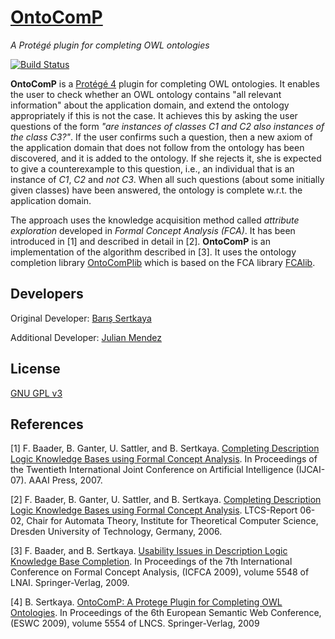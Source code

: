 # [OntoComP](https://julianmendez.github.io/ontocomp/)

*A Protégé plugin for completing OWL ontologies*

[![Build Status](https://travis-ci.org/julianmendez/ontocomp.png?branch=master)](https://travis-ci.org/julianmendez/ontocomp)


**OntoComP** is a [Protégé 4](https://protege.stanford.edu/) plugin for completing OWL ontologies. It enables the user to check whether an OWL ontology contains "all relevant information" about the application domain, and extend the ontology appropriately if this is not the case. It achieves this by asking the user questions of the form *"are instances of classes C1 and C2 also instances of the class C3?"*. If the user confirms such a question, then a new axiom of the application domain that does not follow from the ontology has been discovered, and it is added to the ontology. If she rejects it, she is expected to give a counterexample to this question, i.e., an individual that is an instance of *C1*, *C2* and *not C3*. When all such questions (about some initially given classes) have been answered, the ontology is complete w.r.t. the application domain.

The approach uses the knowledge acquisition method called *attribute exploration* developed in *Formal Concept Analysis (FCA)*. It has been introduced in [1] and described in detail in [2]. **OntoComP** is an implementation of the algorithm described in [3]. It uses the ontology completion library [OntoComPlib](https://github.com/julianmendez/ontocomplib/) which is based on the FCA library [FCAlib](https://github.com/julianmendez/fcalib/).


## Developers

Original Developer: [Barış Sertkaya](https://sites.google.com/site/sertkayabaris/)

Additional Developer: [Julian Mendez](https://julianmendez.github.io)


## License

[GNU GPL v3](http://www.gnu.org/licenses/gpl-3.0.txt)


## References

[1] F. Baader, B. Ganter, U. Sattler, and B. Sertkaya. [Completing Description Logic Knowledge Bases using Formal Concept Analysis](https://lat.inf.tu-dresden.de/research/papers/2007/BGSS-IJCAI07.pdf). In Proceedings of the Twentieth International Joint Conference on Artificial Intelligence (IJCAI-07). AAAI Press, 2007.

[2] F. Baader, B. Ganter, U. Sattler, and B. Sertkaya. [Completing Description Logic Knowledge Bases using Formal Concept Analysis](https://lat.inf.tu-dresden.de/research/reports/2006/BGSS-LTCS-06-02.pdf). LTCS-Report 06-02, Chair for Automata Theory, Institute for Theoretical Computer Science, Dresden University of Technology, Germany, 2006.

[3] F. Baader, and B. Sertkaya. [Usability Issues in Description Logic Knowledge Base Completion](https://lat.inf.tu-dresden.de/research/papers/2009/BaSe09.pdf). In Proceedings of the 7th International Conference on Formal Concept Analysis, (ICFCA 2009), volume 5548 of LNAI. Springer-Verlag, 2009.

[4] B. Sertkaya. [OntoComP: A Protege Plugin for Completing OWL Ontologies](https://lat.inf.tu-dresden.de/research/papers/2009/Sert09b.pdf). In Proceedings of the 6th European Semantic Web Conference, (ESWC 2009), volume 5554 of LNCS. Springer-Verlag, 2009


